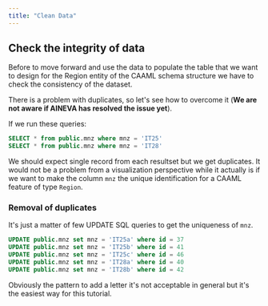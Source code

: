 ```yaml
---
title: "Clean Data"
---
```


## Check the integrity of data

Before to move forward and use the data to populate the table that we want to design for the Region entity of the CAAML schema structure we have to check the consistency of the dataset.

There is a problem with duplicates, so let's see how to overcome it (**We are not aware if AINEVA has resolved the issue yet**).

If we run these queries:

```sql
SELECT * from public.mnz where mnz = 'IT25'
SELECT * from public.mnz where mnz = 'IT28'
```

We should expect single record from each resultset but we get duplicates. It would not be a problem from a visualization perspective while it actually is if we want to make the column `mnz` the unique identification for a CAAML feature of type `Region`.

### Removal of duplicates

It's just a matter of few UPDATE SQL queries to get the uniqueness of `mnz`.

```sql
UPDATE public.mnz set mnz = 'IT25a' where id = 37
UPDATE public.mnz set mnz = 'IT25b' where id = 41
UPDATE public.mnz set mnz = 'IT25c' where id = 46
UPDATE public.mnz set mnz = 'IT28a' where id = 40
UPDATE public.mnz set mnz = 'IT28b' where id = 42
```

Obviously the pattern to add a letter it's not acceptable in general but it's the easiest way for this tutorial.